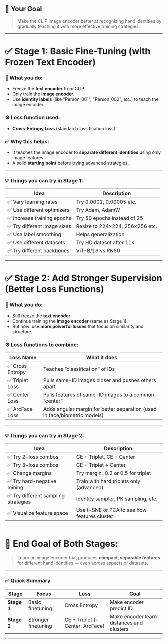 ## 🎯 Your Goal  
> Make the CLIP image encoder better at recognizing hand identities by gradually teaching it with more effective training strategies.

---

# ✅ Stage 1: Basic Fine-Tuning (with Frozen Text Encoder)

### 🔐 What you do:
- Freeze the **text encoder** from CLIP.
- Only train the **image encoder**.
- Use **identity labels** (like "Person_001", "Person_002", etc.) to teach the image encoder.

### ⚙️ Loss function used:
- **Cross-Entropy Loss** (standard classification loss)

### ✅ Why this helps:
- It teaches the image encoder to **separate different identities** using only image features.
- A solid **starting point** before trying advanced strategies.

---

### 💡 Things you can try in Stage 1:

| Idea | Description |
|------|-------------|
| ✅ Vary learning rates | Try 0.0001, 0.00005 etc. |
| ✅ Use different optimizers | Try Adam, AdamW |
| ✅ Increase training epochs | Try 50 epochs instead of 25 |
| ✅ Try different image sizes | Resize to 224×224, 256×256 etc. |
| ✅ Use label smoothing | Helps generalization |
| ✅ Use different datasets | Try HD dataset after 11k |
| ✅ Try different backbones | ViT-B/16 vs RN50 |

---

# ✅ Stage 2: Add Stronger Supervision (Better Loss Functions)

### 🔧 What you do:
- Still freeze the **text encoder**.
- Continue training the **image encoder** (same as Stage 1).
- But now: use **more powerful losses** that focus on similarity and structure.

### ⚙️ Loss functions to combine:
| Loss Name | What it does |
|-----------|---------------|
| ✅ Cross Entropy | Teaches “classification” of IDs |
| ✅ Triplet Loss | Pulls same-ID images closer and pushes others apart |
| ✅ Center Loss | Pulls features of same-ID images to a common “center” |
| ✅ ArcFace Loss | Adds angular margin for better separation (used in face/biometric models) |

---

### 💡 Things you can try in Stage 2:

| Idea | Description |
|------|-------------|
| ✅ Try 2-loss combos | CE + Triplet, CE + Center |
| ✅ Try 3-loss combos | CE + Triplet + Center |
| ✅ Change margins | Try margin=0.2 or 0.5 for triplet |
| ✅ Try hard-negative mining | Train with hard triplets only (advanced) |
| ✅ Try different sampling strategies | Identity sampler, PK sampling, etc. |
| ✅ Visualize feature space | Use t-SNE or PCA to see how features cluster |

---

# 🎯 End Goal of Both Stages:

> Learn an image encoder that produces **compact, separable features** for different hand identities — even across aspects or datasets.

---

### ✅ Quick Summary

| Stage | Focus | Loss | Goal |
|-------|-------|------|------|
| **Stage 1** | Basic finetuning | Cross Entropy | Make encoder predict ID |
| **Stage 2** | Stronger finetuning | CE + Triplet (+ Center, ArcFace) | Make encoder learn distances and clusters |

---
